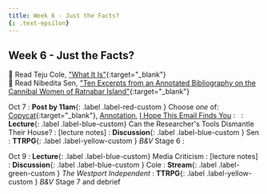 ```yaml
---
title: Week 6 - Just the Facts?
{: .text-epsilon}
---
```


## Week 6 - Just the Facts?

📖 Read Teju Cole, ["What It Is"](/ws297y/assets/pdfs/cole_what_it_is.pdf){:target="_blank"}   
📖 Read Nibedita Sen, ["Ten Excerpts from an Annotated Bibliography on the Cannibal Women of Ratnabar Island"](/ws297y/assets/pdfs/sen_10_excerpts_from_annotated_bib.pdf){:target="_blank"}   

Oct 7
: **Post by 11am**{: .label .label-red-custom } Choose *one* of: [Copycat](https://visforvali.github.io/ws297y/prompts/#copycat){:target="_blank"}, [Annotation](https://visforvali.github.io/ws297y/prompts/#annotation), [I Hope This Email Finds You](https://visforvali.github.io/ws297y/prompts/#i-hope-this-email-finds-you)
  : &nbsp;
: **Lecture**{: .label .label-blue-custom} Can the Researcher's Tools Dismantle Their House?
  : [lecture notes]
: **Discussion**{: .label .label-blue-custom } Sen
: **TTRPG**{: .label .label-yellow-custom } *B&V* Stage 6
  : &nbsp;

Oct 9
: **Lecture**{: .label .label-blue-custom} Media Criticism
  : [lecture notes]
: **Discussion**{: .label .label-blue-custom } Cole
: **Stream**{: .label .label-green-custom } *The Westport Independent*
: **TTRPG**{: .label .label-yellow-custom } *B&V* Stage 7 and debrief